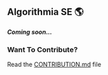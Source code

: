 ## Algorithmia SE 🌎
<strong><em>Coming soon...</em></strong>

### Want To Contribute?
Read the <a href="https://github.com/ALX-SE-Algorithmia/ALX-SE-Algorithmia.github.io/blob/main/CONTRIBUTION.md">CONTRIBUTION.md</a> file

